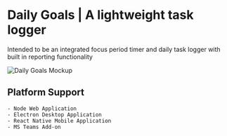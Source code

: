 # Daily Goals | A lightweight task logger
Intended to be an integrated focus period timer and daily task logger with built in reporting functionality

<img src="http://zachwatts.online/github-images/dailyGoals_mockup.png" style="display: block; margin: 0px auto;" alt="Daily Goals Mockup" title="Daily Goals Mockup" />

## Platform Support
    - Node Web Application
    - Electron Desktop Application
    - React Native Mobile Application
    - MS Teams Add-on
